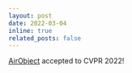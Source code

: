 ```yaml
---
layout: post
date: 2022-03-04
inline: true
related_posts: false
---
```


<a href="https://theairlab.org/airobject/">AirObject</a> accepted to CVPR 2022!
